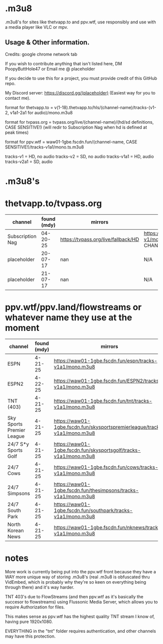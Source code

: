 # .m3u8
.m3u8's for sites like thetvapp.to and ppv.wtf, use responsibly and use with a media player like VLC or mpv.

## Usage & Other information.

Credits: google chrome network tab

If you wish to contribute anything that isn't listed here, DM PoopyButtHole47 or Email me @ placeholder

If you decide to use this for a project, you must provide credit of this GitHub repo.

My Discord server: https://discord.gg/(placeholder) (Easiest way for you to contact me).

format for thetvapp.to = v(1-18).thetvapp.to/hls/(channel-name)/tracks-(v1-2, v1a1-2a1 for audio)/mono.m3u8

format for tvpass.org = tvpass.org/live/(channel-name)/(hd/sd definitions, CASE SENSITIVE!) (will redir to Subscription Nag when hd is defined at peak times)

format for ppv.wtf = waw01-1gbe.fscdn.fun/(channel-name, CASE SENSITIVE!)/tracks-v1a1/mono.ts.m3u8

tracks-v1 = HD, no audio 
tracks-v2 = SD, no audio 
tracks-v1a1 = HD, audio 
tracks-v2a1 = SD, audio 


# .m3u8's

# thetvapp.to/tvpass.org
| channel                  | found (mdy)   | mirrors	          | links            |
| ------------------------ | ------------- | ------------------ | ---------------- |
| Subscription Nag         | 04-20-25	   	 | https://tvpass.org/live/fallback/HD   | https://v1.thetvapp.to/hls/fallback/tracks-v1/mono.m3u8 (ONLY HAS AN HD CHANNEL)|
| placeholder              | 20-07-17      | nan     | N/A |
| placeholder         	   | 21-07-17      | nan	   | N/A |

# ppv.wtf/ppv.land/flowstreams or whatever name they use at the moment
| channel                  | found (mdy)   | mirrors	          | links             |
| ------------------------ | ------------- | ------------------ | ----------------- |
| ESPN                     | 4-21-25       | https://waw01-1gbe.fscdn.fun/espn/tracks-v1a1/mono.m3u8	    | https://waw01-1gbe.fscdn.fun/espn/tracks-v1a1/mono.ts.m3u8|
| ESPN2                    | 4-22-25       | https://waw01-1gbe.fscdn.fun/ESPN2/tracks-v1a1/mono.m3u8	    | https://waw01-1gbe.fscdn.fun/ESPN2/tracks-v1a1/mono.ts.m3u8|
| TNT (403)                | 4-21-25       | https://waw01-1gbe.fscdn.fun/tnt/tracks-v1a1/mono.m3u8	    | https://waw01-1gbe.fscdn.fun/tnt/tracks-v1a1/mono.ts.m3u8|
| Sky Sports Premier League| 4-21-25       | https://waw01-1gbe.fscdn.fun/skysportspremierleague/tracks-v1a1/mono.m3u8	    | https://waw01-1gbe.fscdn.fun/skysportspremierleague/tracks-v1a1/mono.ts.m3u8|
| 24/7 S*y Sports Golf     | 4-21-25      | https://waw01-1gbe.fscdn.fun/skysportsgolf/tracks-v1a1/mono.m3u8	    | https://waw01-1gbe.fscdn.fun/skysportsgolf/tracks-v1a1/mono.ts.m3u8|
| 24/7 Cows                | 4-21-25      | https://waw01-1gbe.fscdn.fun/cows/tracks-v1a1/mono.m3u8	    | https://waw01-1gbe.fscdn.fun/cows/tracks-v1a1/mono.ts.m3u8|
| 24/7 Simpsons            | 4-21-25      | https://waw01-1gbe.fscdn.fun/thesimpsons/tracks-v1a1/mono.m3u8      | https://waw01-1gbe.fscdn.fun/thesimpsons/tracks-v1a1/mono.ts.m3u8|
| 24/7 South Park          | 4-21-25      | https://waw01-1gbe.fscdn.fun/southpark/tracks-v1a1/mono.m3u8	    | https://waw01-1gbe.fscdn.fun/southpark/tracks-v1a1/mono.ts.m3u8|
| North Korean News        | 4-21-25      | https://waw01-1gbe.fscdn.fun/nknews/tracks-v1a1/mono.m3u8	    | https://waw01-1gbe.fscdn.fun/nknews/tracks-v1a1/mono.ts.m3u8|

# notes

More work is currently being put into the ppv.wtf front because they have a WAY more unique way of storing .m3u8's (real .m3u8 is obfuscated thru VidEmbed, which is probably why they're so keen on everything being through there) and it's way harder.

TNT 403's due to FlowStreams (and then ppv.wtf as it's basically the succesor to flowstreams) using Flussonic Media Server, which allows you to require Authorization for files.

This makes sense as ppv.wtf has the highest quality TNT stream I know of, having pure 1920x1080.

EVERYTHING in the "tnt" folder requires authentication, and other channels may have this protection.
